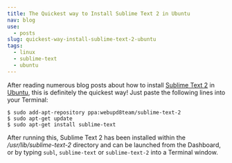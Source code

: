 ```yaml
---
title: The Quickest way to Install Sublime Text 2 in Ubuntu
nav: blog
use:
  - posts
slug: quickest-way-install-sublime-text-2-ubuntu
tags:
  - linux
  - sublime-text
  - ubuntu
---
```

After reading numerous blog posts about how to install [Sublime Text 2](http://www.sublimetext.com/2 "Sublime Text 2") in [Ubuntu](http://www.ubuntu.com/2 "Ubuntu"), this is definitely the quickest way! Just paste the following lines into your Terminal:

    $ sudo add-apt-repository ppa:webupd8team/sublime-text-2
    $ sudo apt-get update
    $ sudo apt-get install sublime-text

After running this, Sublime Text 2 has been installed within the */usr/lib/sublime-text-2* directory and can be launched from the Dashboard, or by typing `subl`, `sublime-text` or `sublime-text-2` into a Terminal window.